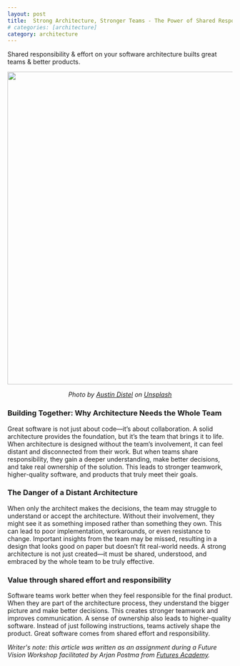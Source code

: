 ```yaml
---
layout: post
title:  Strong Architecture, Stronger Teams - The Power of Shared Responsibility
# categories: [architecture]
category: architecture
---
```


Shared responsibility & effort on your software architecture builts great teams & better products.

<img src="{{ site.baseurl }}/images/20250721-teamwork.jpg" style="width: 700px;"/>
<p style="text-align:center; font-style: italic;">Photo by <a href="https://unsplash.com/@austindistel?utm_content=creditCopyText&utm_medium=referral&utm_source=unsplash">Austin Distel</a> on <a href="https://unsplash.com/photos/three-men-sitting-while-using-laptops-and-watching-man-beside-whiteboard-wD1LRb9OeEo?utm_content=creditCopyText&utm_medium=referral&utm_source=unsplash">Unsplash</a></p>

### Building Together: Why Architecture Needs the Whole Team
Great software is not just about code—it’s about collaboration. A solid architecture provides the foundation, but it’s the team that brings it to life. When architecture is designed without the team’s involvement, it can feel distant and disconnected from their work. But when teams share responsibility, they gain a deeper understanding, make better decisions, and take real ownership of the solution. This leads to stronger teamwork, higher-quality software, and products that truly meet their goals.

### The Danger of a Distant Architecture
When only the architect makes the decisions, the team may struggle to understand or accept the architecture. Without their involvement, they might see it as something imposed rather than something they own. This can lead to poor implementation, workarounds, or even resistance to change. Important insights from the team may be missed, resulting in a design that looks good on paper but doesn’t fit real-world needs. A strong architecture is not just created—it must be shared, understood, and embraced by the whole team to be truly effective.

### Value through shared effort and responsibility
Software teams work better when they feel responsible for the final product. When they are part of the architecture process, they understand the bigger picture and make better decisions. This creates stronger teamwork and improves communication. A sense of ownership also leads to higher-quality software. Instead of just following instructions, teams actively shape the product. Great software comes from shared effort and responsibility.

*Writer's note: this article was written as an assignment during a Future Vision Workshop facilitated by Arjan Postma from [Futures Academy](https://www.futuresacademy.org/).*
